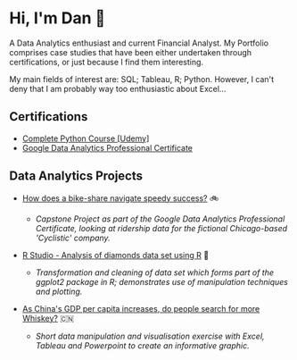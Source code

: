 # Hi, I'm Dan 👋

A Data Analytics enthusiast and current Financial Analyst. My Portfolio comprises case studies that have been either undertaken through certifications, or just because I find them interesting. 

My main fields of interest are: SQL; Tableau, R; Python. However, I can't deny that I am probably way too enthusiastic about Excel...


## Certifications

* [Complete Python Course [Udemy]](https://drive.google.com/file/d/11nJpo9FVWS2tzRYqfFuzhbaOR0TGw92Y/view?usp=drive_link)
* [Google Data Analytics Professional Certificate](https://drive.google.com/file/d/1oJWFd6-neLzKBo1a64Ns8jL7V5EU3vhS/view?usp=sharing)


## Data Analytics Projects

* [How does a bike-share navigate speedy success?](https://github.com/danielcapehorn/GC_Case_Study.git) 🚲
    - *Capstone Project as part of the Google Data Analytics Professional Certificate, looking at ridership data for the fictional Chicago-based 'Cyclistic' company.*
 
* [R Studio - Analysis of diamonds data set using R](https://github.com/danielcapehorn/diamonds_R.git) 💎
    - *Transformation and cleaning of data set which forms part of the ggplot2 package in R; demonstrates use of manipulation techniques and plotting.*

* [As China's GDP per capita increases, do people search for more Whiskey?](https://github.com/danielcapehorn/China_Whiskey_Searches.git) 🇨🇳 
    - *Short data manipulation and visualisation exercise with Excel, Tableau and Powerpoint to create an informative graphic.*




